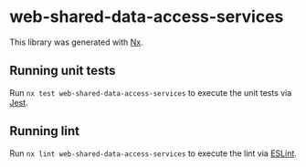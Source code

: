 # web-shared-data-access-services

This library was generated with [Nx](https://nx.dev).

## Running unit tests

Run `nx test web-shared-data-access-services` to execute the unit tests via [Jest](https://jestjs.io).

## Running lint

Run `nx lint web-shared-data-access-services` to execute the lint via [ESLint](https://eslint.org/).
